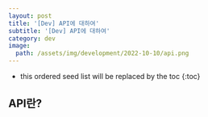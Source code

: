 ```yaml
---
layout: post
title: '[Dev] API에 대하여'
subtitle: '[Dev] API에 대하여'
category: dev
image:
  path: /assets/img/development/2022-10-10/api.png
---
```


<!-- prettier-ignore -->
* this ordered seed list will be replaced by the toc 
{:toc}

## API란?
